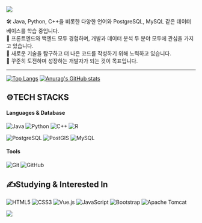 <!-- Header -->
<img src="https://capsule-render.vercel.app/api?type=waving&color=gradient&customColorList=ff99cc,cc66ff&height=200&section=header&text=Hi,%20there!%20👋&fontSize=40&fontColor=ffffff&animation=fadeIn&fontAlignY=35" />


🛠️ Java, Python, C++을 비롯한 다양한 언어와 PostgreSQL, MySQL 같은 데이터베이스를 학습 중입니다.  
🎨 프론트엔드와 백엔드 모두 경험하며, 개발과 데이터 분석 두 분야 모두에 관심을 가지고 있습니다. <br>
🚀 새로운 기술을 탐구하고 더 나은 코드를 작성하기 위해 노력하고 있습니다.  
🌟 꾸준히 도전하며 성장하는 개발자가 되는 것이 목표입니다.

---

[![Top Langs](https://github-readme-stats.vercel.app/api/top-langs/?username=brightk123)](https://github.com/anuraghazra/github-readme-stats)
[![Anurag's GitHub stats](https://github-readme-stats.vercel.app/api?username=brightk123)](https://github.com/anuraghazra/github-readme-stats)


## ⚙️TECH STACKS 
#### Languages & Database
![Java](https://img.shields.io/badge/Java-007396?style=for-the-badge&logo=OpenJDK&logoColor=white)
![Python](https://img.shields.io/badge/Python-3776AB?style=for-the-badge&logo=Python&logoColor=white)
![C++](https://img.shields.io/badge/C++-00599C?style=for-the-badge&logo=c%2B%2B&logoColor=white)
![R](https://img.shields.io/badge/R-276DC3?style=for-the-badge&logo=R&logoColor=white)

![PostgreSQL](https://img.shields.io/badge/PostgreSQL-4169E1?style=for-the-badge&logo=PostgreSQL&logoColor=white)
![PostGIS](https://img.shields.io/badge/PostGIS-00A98F?style=for-the-badge&logo=PostgreSQL&logoColor=white)
![MySQL](https://img.shields.io/badge/MySQL-4479A1?style=for-the-badge&logo=MySQL&logoColor=white)
#### Tools
![Git](https://img.shields.io/badge/Git-F05032?style=for-the-badge&logo=Git&logoColor=white)
![GitHub](https://img.shields.io/badge/GitHub-181717?style=for-the-badge&logo=GitHub&logoColor=white)


## ✍️Studying & Interested In
![HTML5](https://img.shields.io/badge/HTML5-E34F26?style=for-the-badge&logo=HTML5&logoColor=white)
![CSS3](https://img.shields.io/badge/CSS3-1572B6?style=for-the-badge&logo=CSS3&logoColor=white)
![Vue.js](https://img.shields.io/badge/Vue.js-4FC08D?style=for-the-badge&logo=Vue.js&logoColor=white)
![JavaScript](https://img.shields.io/badge/JavaScript-F7DF1E?style=for-the-badge&logo=JavaScript&logoColor=black)
![Bootstrap](https://img.shields.io/badge/Bootstrap-7952B3?style=for-the-badge&logo=Bootstrap&logoColor=white)
![Apache Tomcat](https://img.shields.io/badge/Tomcat-F8DC75?style=for-the-badge&logo=Apache-Tomcat&logoColor=black)

<!-- Footer -->
<img src="https://capsule-render.vercel.app/api?type=waving&color=gradient&customColorList=ff99cc,cc66ff&height=150&section=footer" />






